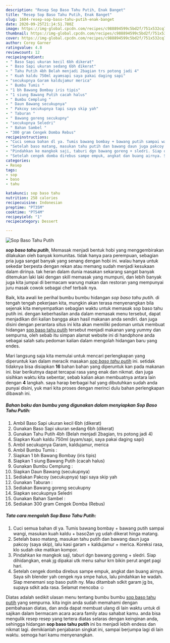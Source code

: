 ```yaml
---
description: "Resep Sop Baso Tahu Putih, Enak Banget"
title: "Resep Sop Baso Tahu Putih, Enak Banget"
slug: 1604-resep-sop-baso-tahu-putih-enak-banget
date: 2020-09-25T21:14:51.780Z
image: https://img-global.cpcdn.com/recipes/c988894599c5bd2f/751x532cq70/sop-baso-tahu-putih-foto-resep-utama.jpg
thumbnail: https://img-global.cpcdn.com/recipes/c988894599c5bd2f/751x532cq70/sop-baso-tahu-putih-foto-resep-utama.jpg
cover: https://img-global.cpcdn.com/recipes/c988894599c5bd2f/751x532cq70/sop-baso-tahu-putih-foto-resep-utama.jpg
author: Corey Garner
ratingvalue: 4.8
reviewcount: 12
recipeingredient:
- " Baso Sapi ukuran kecil 6bh dikerat"
- " Baso Sapi ukuran sedang 6bh dikerat"
- " Tahu Putih 4bh Belah menjadi 2bagian trs potong jadi 4"
- " Kuah kaldu 750ml ayamsapi saya pakai daging sapi"
- "secukupnya Garam kaldujamur merica"
- " Bumbu Tumis "
- "1 bh Bawang Bombay iris tipis"
- "1 siung Bawang Putih cacah halus"
- " Bumbu Cemplung "
- " Daun Bawang secukupnya"
- " Pakcoy secukupnya tapi saya skip yah"
- " Taburan "
- " Bawang goreng secukupny"
- "secukupnya Seledri"
- " Bahan Sambel "
- "300 gram Cengek Domba Rebus"
recipeinstructions:
- "Cuci semua bahan dl ya. Tumis bawang bombay + bawang putih sampai wangi, masukan kuah kaldu + baso2an yg udah dikerat hinga matang."
- "Setelah baso matang, masukan tahu putih dan bawang daun juga pakcoy (saya skip), lalu kasi garam + kaldujamur + merica. Koreksi rasa, klo sudah oke matikan kompor."
- "Pindahkan ke mangkok saji, taburi dgn bawang goreng + sledri. Siap dihidangkan, enak jg dipakai utk menu sahur krn bikin perut anget pagi hari."
- "Setelah cengek domba direbus sampe empuk, angkat dan buang airnya. Saya sih blender yah cengek nya smpe halus, lalu pindahkan ke wadah. Siap menemani sop baso putih ny. Mau ditambah sdkit garam jg bs, supaya sdkit ada rasa. Selamat mencoba ☺"
categories:
- Resep
tags:
- sop
- baso
- tahu

katakunci: sop baso tahu 
nutrition: 258 calories
recipecuisine: Indonesian
preptime: "PT35M"
cooktime: "PT54M"
recipeyield: "1"
recipecategory: Dessert

---
```



![Sop Baso Tahu Putih](https://img-global.cpcdn.com/recipes/c988894599c5bd2f/751x532cq70/sop-baso-tahu-putih-foto-resep-utama.jpg)

<b><i>sop baso tahu putih</i></b>, Memasak menjadi bentuk hobi yang menggembirakan dilakukan oleh banyak komunitas. tidak hanya para perempuan, sebagian pria juga sangat banyak yang senang dengan hobi ini. walau hanya untuk sekedar berpesta dengan rekan atau memang sudah menjadi kesukaan dalam dirinya. tak heran dalam dunia masakan sekarang sangat banyak ditemukan laki laki dengan skill memasak yang mumpuni, dan lebih banyak juga kita jumpai di bermacam warung makan dan restoran yang mempunyai juru masak cowok sebagai chef terbaik nya.

Baik, kita awali ke perihal bumbu bumbu hidangan <i>sop baso tahu putih</i>. di tengah tengah pekerjaan kita, mungkin akan terasa menyenangkan bila sejenak kita menyempatkan sebagian waktu untuk memasak sop baso tahu putih ini. dengan keberhasilan anda dalam memasak menu tersebut, dapat menjadikan diri kalian bangga akan hasil makanan anda sendiri. dan juga disini dengan perantara situs ini kita akan memiliki pedoman untuk membuat hidangan <u>sop baso tahu putih</u> tersebut menjadi makanan yang yummy dan sempurna, oleh sebab itu simpan alamat website ini di handphone anda sebagai salah satu pedoman kalian dalam mengolah hidangan baru yang endes.




Mari langsung saja kita memulai untuk mencari perlengkapan yang diperuntuk kan dalam meracik masakan <u><i>sop baso tahu putih</i></u> ini. setidak tidaknya bisa disiapkan <b>16</b> bahan bahan yang diperuntuk kan pada makanan ini. biar berikutnya dapat tercapai rasa yang enak dan nikmat. dan juga sisihkan waktu kita sebentar, sebab kalian akan membuatnya antara lain dengan <b>4</b> langkah. saya harap berbagai hal yang dibutuhkan sudah anda punyai disini, yuk mari kita proses dengan merinci dulu bahan perlengkapan dibawah ini.

<!--inarticleads1-->

##### Bahan baku dan bumbu yang digunakan dalam menyiapkan Sop Baso Tahu Putih:

1. Ambil  Baso Sapi ukuran kecil 6bh (dikerat)
1. Gunakan  Baso Sapi ukuran sedang 6bh (dikerat)
1. Gunakan  Tahu Putih 4bh (Belah menjadi 2bagian, trs potong jadi 4)
1. Siapkan  Kuah kaldu 750ml (ayam/sapi, saya pakai daging sapi)
1. Ambil secukupnya Garam, kaldujamur, merica
1. Ambil  Bumbu Tumis :
1. Siapkan 1 bh Bawang Bombay (iris tipis)
1. Siapkan 1 siung Bawang Putih (cacah halus)
1. Gunakan  Bumbu Cemplung :
1. Siapkan  Daun Bawang (secukupnya)
1. Sediakan  Pakcoy (secukupnya) tapi saya skip yah
1. Gunakan  Taburan :
1. Sediakan  Bawang goreng secukupny
1. Siapkan secukupnya Seledri
1. Gunakan  Bahan Sambel :
1. Sediakan 300 gram Cengek Domba (Rebus)




<!--inarticleads2-->

##### Tata cara mengolah Sop Baso Tahu Putih:

1. Cuci semua bahan dl ya. Tumis bawang bombay + bawang putih sampai wangi, masukan kuah kaldu + baso2an yg udah dikerat hinga matang.
1. Setelah baso matang, masukan tahu putih dan bawang daun juga pakcoy (saya skip), lalu kasi garam + kaldujamur + merica. Koreksi rasa, klo sudah oke matikan kompor.
1. Pindahkan ke mangkok saji, taburi dgn bawang goreng + sledri. Siap dihidangkan, enak jg dipakai utk menu sahur krn bikin perut anget pagi hari.
1. Setelah cengek domba direbus sampe empuk, angkat dan buang airnya. Saya sih blender yah cengek nya smpe halus, lalu pindahkan ke wadah. Siap menemani sop baso putih ny. Mau ditambah sdkit garam jg bs, supaya sdkit ada rasa. Selamat mencoba ☺




Diatas adalah sedikit ulasan menu tentang bumbu bumbu <u>sop baso tahu putih</u> yang sempurna. kita ingin anda sudah memahami dengan pembahasan diatas, dan anda dapat membuat ulang di lain waktu untuk di sajikan dalam bermacam acara acara family atau sahabat kamu. anda bisa mengulik resep resep yang tertera diatas selaras dengan keinginan anda, sehingga hidangan <b>sop baso tahu putih</b> ini bs menjadi lebih endess dan nikmat lagi. demikianlah penjabaran singkat ini, sampai berjumpa lagi di lain waktu. semoga hari kamu menyenangkan.
